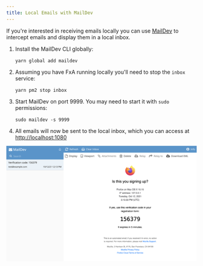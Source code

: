 ```yaml
---
title: Local Emails with MailDev
---
```


If you're interested in receiving emails locally you can use [MailDev](https://www.npmjs.com/package/maildev) to intercept emails and display them in a local inbox.

1. Install the MailDev CLI globally:

    ```shell
    yarn global add maildev
    ```

1. Assuming you have FxA running locally you'll need to stop the `inbox` service: 

    ```shell
    yarn pm2 stop inbox
    ```

1. Start MailDev on port 9999. You may need to start it with `sudo` permissions: 

    ```shell
    sudo maildev -s 9999
    ```

1. All emails will now be sent to the local inbox, which you can access at [http://localhost:1080](http://localhost:1080)

![MailDev inbox preview](../assets/maildev-inbox.png)
